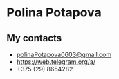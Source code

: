 # **Polina Potapova**

## My contacts

+ polinaPotapova0603@gmail.com
+ https://web.telegram.org/a/
+ +375 (29) 8654282
